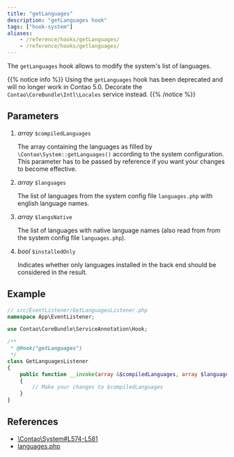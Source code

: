 ```yaml
---
title: "getLanguages"
description: "getLanguages hook"
tags: ["hook-system"]
aliases:
    - /reference/hooks/getLanguages/
    - /reference/hooks/getlanguages/
---
```



The `getLanguages` hook allows to modify the system's list of languages.

{{% notice info %}}
Using the `getLanguages` hook has been deprecated and will no longer work in Contao 5.0. Decorate the `Contao\CoreBundle\Intl\Locales` 
service instead.
{{% /notice %}}


## Parameters

1. *array* `$compiledLanguages`

    The array containing the languages as filled by `\Contao\System::getLanguages()` according 
    to the system configuration. This parameter has to be passed by reference if you 
    want your changes to become effective.

2. *array* `$languages`

    The list of languages from the system config file `languages.php` with english
    language names.

3. *array* `$langsNative`
 
    The list of languages with native language names (also read from from the system 
    config file `languages.php`).
    
4. *bool* `$installedOnly`
 
    Indicates whether only languages installed in the back end should be considered
    in the result. 


## Example

```php
// src/EventListener/GetLanguagesListener.php
namespace App\EventListener;

use Contao\CoreBundle\ServiceAnnotation\Hook;

/**
 * @Hook("getLanguages")
 */
class GetLanguagesListener
{
    public function __invoke(array &$compiledLanguages, array $languages, array $langsNative, bool $installedOnly): void
    {
        // Make your changes to $compiledLanguages
    }
}
```


## References

* [\Contao\System#L574-L581](https://github.com/contao/contao/blob/4.7.6/core-bundle/src/Resources/contao/library/Contao/System.php#L574-L581)
* [languages.php](https://github.com/contao/contao/blob/4.7.6/core-bundle/src/Resources/contao/config/languages.php)
